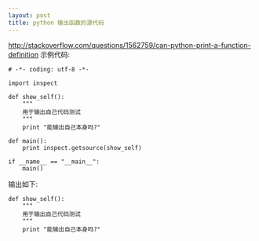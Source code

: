 ```yaml
---
layout: post
title: python 输出函数的源代码
---
```


<http://stackoverflow.com/questions/1562759/can-python-print-a-function-definition>
示例代码:

	# -*- coding: utf-8 -*-
	
	import inspect
	
	def show_self():
	    """
	    用于输出自己代码测试
	    """
	    print "能输出自己本身吗?"
	
	def main():
	    print inspect.getsource(show_self)
	    
	if __name__ == "__main__":
	    main()

输出如下:

	def show_self():
	    """
	    用于输出自己代码测试
	    """
	    print "能输出自己本身吗?"
